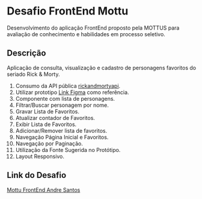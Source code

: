 # Desafio FrontEnd Mottu

Desenvolvimento do aplicação FrontEnd proposto pela MOTTUS para avaliação de conhecimento e habilidades em processo seletivo.

## Descrição

Aplicação de consulta, visualização e cadastro de personagens favoritos do seriado Rick & Morty.

1. Consumo da API pública [rickandmortyapi](https://rickandmortyapi.com/documentation/#introduction).
2. Utilizar prototipo [Link Figma](https://www.figma.com/file/c8xS5wew3KBVVY62BS2imT/.%F0%9F%94%93-%5BInterno%5D-Teste-t%C3%A9cnico?type=design&node-id=1%3A210&mode=design&t=vHzykxexPvSxZoFk-1) como referência.
3. Componente com lista de personagens.
4. Filtrar/Buscar personagem por nome.
5. Gravar Lista de Favoritos.
6. Atualizar contador de Favoritos.
7. Exibir Lista de Favoritos.
8. Adicionar/Remover lista de favoritos.
9. Navegação Página Inicial e Favoritos.
10. Navegação por Paginação.
11. Utilização da Fonte Sugerida no Protótipo.
12. Layout Responsivo.

## Link do Desafio
[Mottu FrontEnd Andre Santos](https://github.com/alsantos10/desafio_mottu)